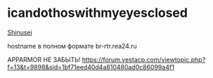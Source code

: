 # icandothoswithmyeyesclosed

[Shinusei](https://github.com/Shinusei)

hostname в полном формате br-rtr.rea24.ru

APPARMOR НЕ ЗАБЫТЬ! 
https://forum.vestacp.com/viewtopic.php?f=13&t=9898&sid=1bf71eed40d4a810480ad0c86099a4f1

